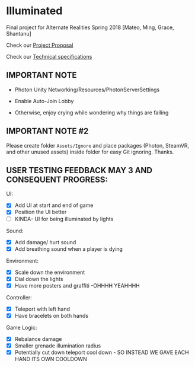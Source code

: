 # Illuminated
Final project for Alternate Realities Spring 2018 [Mateo, Ming, Grace, Shantanu]

Check our [Project Proposal](https://github.com/mjm973/Illuminated/blob/master/project_proposal.md)

Check our [Technical specifications](https://github.com/mjm973/Illuminated/blob/master/technical_specifications.md)

## IMPORTANT NOTE

- Photon Unity Networking/Resources/PhotonServerSettings

- Enable Auto-Join Lobby

- Otherwise, enjoy crying while wondering why things are failing

## IMPORTANT NOTE #2

Please create folder `Assets/Ignore` and place packages (Photon, SteamVR, and other unused assets) inside folder for easy Git ignoring. Thanks.

## USER TESTING FEEDBACK MAY 3 AND CONSEQUENT PROGRESS:
UI:
- [x] Add UI at start and end of game
- [x] Position the UI better
- [ ] KINDA- UI for being illuminated by lights

Sound:
- [x] Add damage/ hurt sound
- [x] Add breathing sound when a player is dying

Environment:
- [x] Scale down the environment
- [x] Dial down the lights
- [x] Have more posters and graffiti -OHHHH YEAHHHH

Controller:
- [x] Teleport with left hand
- [x] Have bracelets on both hands

Game Logic:
- [x] Rebalance damage
- [x] Smaller grenade illumination radius
- [x] Potentially cut down teleport cool down - SO INSTEAD WE GAVE EACH HAND ITS OWN COOLDOWN 
